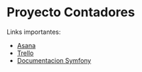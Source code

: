 # Proyecto Contadores

Links importantes:
- [Asana](https://app.asana.com)
- [Trello](https://trello.com/b/3Q9edKZy/contadores)
- [Documentacion Symfony](http://symfony.com/doc/current/index.html)
